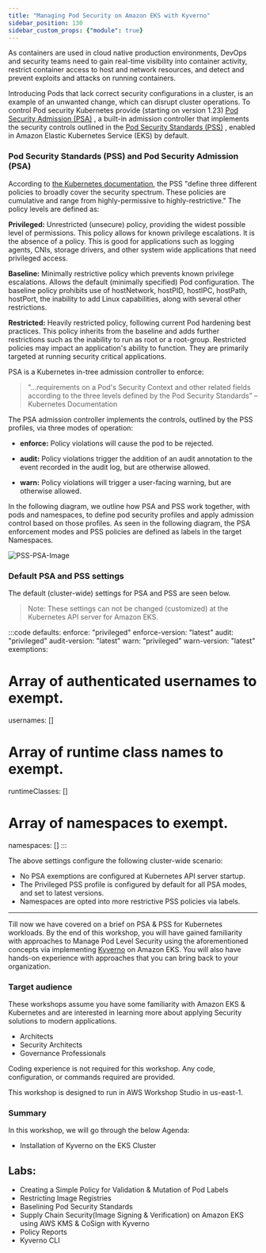 ```yaml
---
title: "Managing Pod Security on Amazon EKS with Kyverno"
sidebar_position: 130
sidebar_custom_props: {"module": true}
---
```


As containers are used in cloud native production environments, DevOps and security teams need to gain real-time visibility into container activity, restrict container access to host and network resources, and detect and prevent exploits and attacks on running containers.

Introducing Pods that lack correct security configurations in a cluster, is an example of an unwanted change, which can disrupt cluster operations. To control Pod security Kubernetes provide (starting on version 1.23) [Pod Security Admission (PSA)](https://kubernetes.io/docs/concepts/security/pod-security-admission/) , a built-in admission controller that implements the security controls outlined in the [Pod Security Standards (PSS)](https://kubernetes.io/docs/concepts/security/pod-security-standards/) , enabled in Amazon Elastic Kubernetes Service (EKS) by default.

### Pod Security Standards (PSS) and Pod Security Admission (PSA)

According to [the Kubernetes documentation](https://v1-23.docs.kubernetes.io/docs/concepts/security/pod-security-standards/), the PSS "define three different policies to broadly cover the security spectrum. These policies are cumulative and range from highly-permissive to highly-restrictive." The policy levels are defined as:

**Privileged:** Unrestricted (unsecure) policy, providing the widest possible level of permissions. This policy allows for known privilege escalations. It is the absence of a policy. This is good for applications such as logging agents, CNIs, storage drivers, and other system wide applications that need privileged access.

**Baseline:** Minimally restrictive policy which prevents known privilege escalations. Allows the default (minimally specified) Pod configuration. The baseline policy prohibits use of hostNetwork, hostPID, hostIPC, hostPath, hostPort, the inability to add Linux capabilities, along with several other restrictions.

**Restricted:** Heavily restricted policy, following current Pod hardening best practices. This policy inherits from the baseline and adds further restrictions such as the inability to run as root or a root-group. Restricted policies may impact an application's ability to function. They are primarily targeted at running security critical applications.

PSA is a Kubernetes in-tree admission controller to enforce:

>"…requirements on a Pod's Security Context and other related fields according to the three levels defined by the Pod Security Standards” – Kubernetes Documentation

The PSA admission controller implements the controls, outlined by the PSS profiles, via three modes of operation:

- **enforce:** Policy violations will cause the pod to be rejected.

- **audit:** Policy violations trigger the addition of an audit annotation to the event recorded in the audit log, but are otherwise allowed.

- **warn:** Policy violations will trigger a user-facing warning, but are otherwise allowed.

In the following diagram, we outline how PSA and PSS work together, with pods and namespaces, to define pod security profiles and apply admission control based on those profiles. As seen in the following diagram, the PSA enforcement modes and PSS policies are defined as labels in the target Namespaces.

![PSS-PSA-Image](/static/psa-pss.jpeg)

### Default PSA and PSS settings
The default (cluster-wide) settings for PSA and PSS are seen below.

> Note: These settings can not be changed (customized) at the Kubernetes API server for Amazon EKS.

:::code 
defaults:
  enforce: "privileged"
  enforce-version: "latest"
  audit: "privileged"
  audit-version: "latest"
  warn: "privileged"
  warn-version: "latest"
exemptions:
  # Array of authenticated usernames to exempt.
  usernames: []
  # Array of runtime class names to exempt.
  runtimeClasses: []
  # Array of namespaces to exempt.
  namespaces: []
:::

The above settings configure the following cluster-wide scenario:

- No PSA exemptions are configured at Kubernetes API server startup.
- The Privileged PSS profile is configured by default for all PSA modes, and set to latest versions.
- Namespaces are opted into more restrictive PSS policies via labels.

---

Till now we have covered on a brief on PSA & PSS for Kubernetes workloads. By the end of this workshop, you will have gained familiarity with approaches to Manage Pod Level Security using the aforementioned concepts via implementing [Kyverno](https://kyverno.io/docs/) on Amazon EKS. You will also have hands-on experience with approaches that you can bring back to your organization.

### Target audience
These workshops assume you have some familiarity with Amazon EKS & Kubernetes and are interested in learning more about applying Security solutions to modern applications.

- Architects
- Security Architects
- Governance Professionals

Coding experience is not required for this workshop. Any code, configuration, or commands required are provided.


This workshop is designed to run in AWS Workshop Studio in us-east-1.

### Summary

In this workshop, we will go through the below Agenda:

- Installation of Kyverno on the EKS Cluster

Labs:
---
- Creating a Simple Policy for Validation & Mutation of Pod Labels
- Restricting Image Registries
- Baselining Pod Security Standards
- Supply Chain Security(Image Signing & Verification) on Amazon EKS using AWS KMS & CoSign with Kyverno
- Policy Reports
- Kyverno CLI